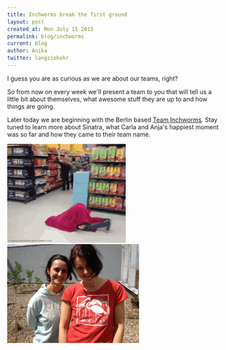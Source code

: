 ```yaml
---
title: Inchworms break the first ground
layout: post
created_at: Mon July 15 2013
permalink: blog/inchworms
current: blog
author: Anika
twitter: langziehohr
---
```


I guess you are as curious as we are about our teams, right?

So from now on every week we'll present a team to you that will tell us a little bit about themselves, what awesome stuff they are up to and how things are going.

Later today we are beginning with the Berlin based <a href="http://inchworms.net/blog/">Team Inchworms</a>. Stay tuned to learn more about Sinatra, what Carla and Anja's happiest moment was so far and how they came to their team name.

<img src="/img/inchworms.gif" height="230">

<img src="/img/inchworms.jpeg" height="230px">
